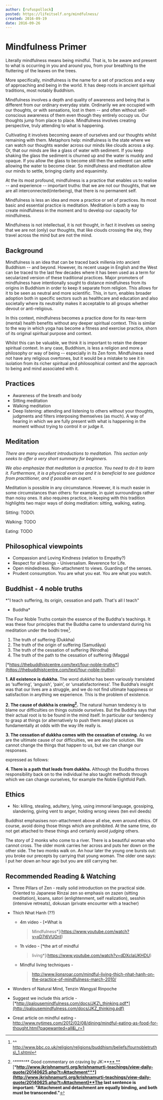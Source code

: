 ```yaml
---
author: [rufuspollock]
posted: https://lifeitself.org/mindfulness/
created: 2016-09-19
date: 2016-09-26
---
```


# Mindfulness Primer

Literally mindfulness means being mindful. That is, to be aware and
present to what is occurring in you and around you, from your breathing
to the fluttering of the leaves on the trees.

More specifically, mindfulness is the name for a set of practices and a
way of approaching and being in the world. It has deep roots in ancient
spiritual traditions, most notably Buddhism.

Mindfulness involves a depth and quality of awareness and being that is
different from our ordinary everyday state. Ordinarily we are occupied
with our thoughts, or with sensations, lost in them -- and often without
self-conscious awareness of them even though they entirely occupy us.
Our thoughts jump from place to place. Mindfulness involves creating
perspective, truly attending to what is happening.

Cultivating it involves becoming aware of ourselves and our thoughts
whilst remaining with them. Metaphors help: mindfulness is the state
where we can watch our thoughts wander across our minds like clouds
across a sky. Or, that our minds are like a glass of water with
sediment. If you keep shaking the glass the sediment is churned up and
the water is muddy and opaque. If you allow the glass to become still
then the sediment can settle allowing the water to become clear. So
mindfulness and meditation allow our minds to settle, bringing clarity
and equanimity.

At the its most profound, mindfulness is a practice that enables us to
realise -- and experience -- important truths: that we are not our
thoughts, that we are all interconnected(interbeing), that there is no
permanent self.

Mindfulness is less an idea and more a practice or set of practices. Its
most basic and essential practice is meditation. Meditation is both a
way to create mindfulness in the moment and to develop our capacity for
mindfulness.

Mindfulness is not intellectual, it is not thought, in fact it involves
us seeing that we are not (only) our thoughts, that like clouds crossing
the sky, they travel across the mind but are not the mind.

## Background

Mindfulness is an idea that can be traced back millenia into ancient
Buddhism -- and beyond. However, its recent usage in English and the
West can be traced to the last few decades where it has been used as a
term for secularized version of these traditional practices. Major
promoters of mindfulness have intentionally sought to distance
mindfulness from its origins in Buddhism in order to keep it separate
from religion. This allows for it to be seen as neutral and more
scientific. This, in turn, enables broader adoption both in specific
sectors such as healthcare and education and also societally where its
neutrality makes it acceptable to all groups whether devout or
anti-religious.

In this context, mindfulness becomes a practice done for its near-term
(mental) health benefits without any deeper spiritual context. This is
similar to the way in which yoga has become a fitness and exercise
practice, shorn of its original spiritual purpose and context.

Whilst this can be valuable, we think it is important to retain the
deeper spiritual context. In any case, Buddhism, is less a religion and
more a philosophy or way of being -- especially in its Zen form.
Mindfulness need not have any religious overtones, but it would be a
mistake to see it in isolation from its richer spiritual and
philosophical context and the approach to being and mind associated with
it.

## Practices

-   Awareness of the breath and body
-   Sitting meditation
-   Walking meditation
-   Deep listening: attending and listening to others without your
    thoughts, judgments and filters interposing themselves (as much). A
    way of hearing in which we are fully present with what is happening
    in the moment without trying to control it or judge it.

## Meditation

*There are many excellent introductions to meditation. This section only
seeks to offer a very short summary for beginners.*

*We also emphasize that meditation is a practice. You need to do it to
learn it. Furthermore, it is a physical exercise and it is beneficial to
see guidance from practitioner, and if possible an expert.*

Meditation is possible in any circumstance. However, it is much easier
in some circumstances than others: for example, in quiet surroundings
rather than noisy ones. It also requires practice, in keeping with this
tradition highlights two major ways of doing meditation: sitting,
walking, eating.

Sitting: TODO\

Walking: TODO

Eating: TODO

## Philosophical viewpoints

-   Compassion and Loving Kindness (relation to Empathy?)
-   Respect for all beings - Universalism. Reverence for Life.
-   Open mindedness. Non-attachment to views. Guarding of the senses.
-   Prudent consumption. You are what you eat. You are what you watch.

## Buddhist - 4 noble truths

*"I teach suffering, its origin, cessation and path. That's all I teach"
- Buddha*

The Four Noble Truths contain the essence of the Buddha's teachings. It
was these four principles that the Buddha came to understand during his
meditation under the bodhi tree[^1].

1.  The truth of suffering (Dukkha)
2.  The truth of the origin of suffering (Samudāya)
3.  The truth of the cessation of suffering (Nirodha)
4.  The truth of the path to the cessation of suffering (Magga)

[*https://thebuddhistcentre.com/text/four-noble-truths*](https://thebuddhistcentre.com/text/four-noble-truths):

**1. All existence is dukkha.** The word *dukkha* has been variously
translated as ‘suffering’, ‘anguish’, ‘pain’, or ‘unsatisfactoriness’.
The Buddha’s insight was that our lives are a struggle, and we do not
find ultimate happiness or satisfaction in anything we experience. This
is the problem of existence.

**2. The cause of dukkha is craving[^2].** The natural human tendency is
to blame our difficulties on things outside ourselves. But the Buddha
says that their actual root is to be found in the mind itself. In
particular our tendency to grasp at things (or alternatively to push
them away) places us fundamentally at odds with the way life really is.

**3. The cessation of dukkha comes with the cessation of craving.** As
we are the ultimate cause of our difficulties, we are also the solution.
We cannot change the things that happen to us, but we can change our
responses.

expressed as follows:

**4. There is a path that leads from dukkha.** Although the Buddha
throws responsibility back on to the individual he also taught methods
through which we can change ourselves, for example the Noble Eightfold
Path.

## Ethics

-   No: killing, stealing, adultery, lying, using immoral language,
    gossiping, slandering, giving vent to anger, holding wrong views
    (ten evil deeds)

Buddhist emphasises non-attachment above all else, even around ethics.
Of course, avoid doing those things which are prohibited. At the same
time, do not get attached to these things and certainly avoid *judging*
others.

The story of 2 monks who come to a river. There is a beautiful woman who
cannot cross. The older monk carries her across and puts her down on the
other side. The two monks walk on. An hour later the young one bursts
out: you broke our precepts by carrying that young woman. The older one
says: I put her down an hour ago but you are still carrying her.

## Recommended Reading & Watching

-   Three Pillars of Zen - really solid introduction on the
    practical side. Oriented to Japanese Rinzai zen so emphasis on zazen
    (sitting meditation), koans, satori (enlightenment, self
    realization), sesshin (intensive retreats), dokusan (private
    encounter with a teacher)
-   Thich Nhat Hanh (??)

    -   4m video - [*What is
        > Mindfulness*](https://www.youtube.com/watch?v=xD7i6VUOriI)

    -   1h video - [*the art of mindful
        > living*](https://www.youtube.com/watch?v=dDXcIaUKHDU)

    -   Mindful living techniques -
        > http://www.lionsroar.com/mindful-living-thich-nhat-hanh-on-the-practice-of-mindfulness-march-2010/

-   Wonders of Natural Mind, Tenzin Wangyal Rinpoche
-   Suggest we include this article -
    [*http://palousemindfulness.com/docs/JKZ\_thinking.pdf*](http://palousemindfulness.com/docs/JKZ_thinking.pdf)
-   Great article on mindful eating -
    http://www.nytimes.com/2012/02/08/dining/mindful-eating-as-food-for-thought.html?pagewanted=all&\_r=1

[^1]: ^^
    http://www.bbc.co.uk/religion/religions/buddhism/beliefs/fournobletruths\_1.shtml

[^2]: ^****^** Good commentary on craving by JK:**[**
    **](http://www.jkrishnamurti.org/krishnamurti-teachings/view-daily-quote/20140625.php?t=Attachment)[***http://www.jkrishnamurti.org/krishnamurti-teachings/view-daily-quote/20140625.php?t=Attachment***](http://www.jkrishnamurti.org/krishnamurti-teachings/view-daily-quote/20140625.php?t=Attachment)**The
    last sentence is important: "Attachment and detachment are equally
    binding, and both must be transcended."**
